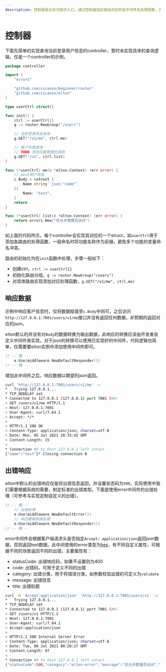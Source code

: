 ```yaml
---
description: 控制器是业务功能的入口，通过控制器指定路由对应的各中间件及处理函数，并调用各服务实现完整的业务功能
---
```


# 控制器

下面先简单的实现查询当前登录用户信息的controller，暂时未实现具体的查询逻辑，仅是一个controller的示例。

```go
package controller

import (
	"errors"

	"github.com/vicanso/beginner/router"
	"github.com/vicanso/elton"
)

type userCtrl struct{}

func init() {
	ctrl := userCtrl{}
	g := router.NewGroup("/users")

	// 当前登录信息查询
	g.GET("/v1/me", ctrl.me)

	// 客户列表查询
	// TODO 添加仅能管理员调用
	g.GET("/v1", ctrl.list)
}

func (*userCtrl) me(c *elton.Context) (err error) {
	// mock用户信息
	c.Body = &struct {
		Name string `json:"name"`
	}{
		Name: "test",
	}
	return
}

func (*userCtrl) list(c *elton.Context) (err error) {
	return errors.New("仅允许管理员访问")
}

```

如上面的代码所示，每个controller会实现其对应的一个struct，如`userCtrl`用于添加各路由的处理函数，一般命名时将功能名称作为前缀，避免多个功能的变量命名冲突。

路由的初始化均在`init`函数中处理，步骤一般如下：

- 创建ctrl，`ctrl := userCtrl{}`
- 初始化路由分组，`g := router.NewGroup("/users")`
- 对具体路由实现添加对应处理函数，`g.GET("/v1/me", ctrl.me)`


## 响应数据

示例中响应客户信息时，仅将数据赋值至`c.Body`中则可，之后访问`http://127.0.0.1:7001/users/v1/me`接口并没有返回任何数据，非预期的返回对应的json。

elton默认的并没有对`Body`的数据转换为输出数据，此响应的转换应该由开发者自定义中间件来实现，对于json的转换可以使用已实现好的中间件[]()，代码逻辑也简单，仅需要要elton实例中添加使用中间件即可。

```go
// -- 略 --
	e.Use(middleware.NewDefaultResponder())
// -- 略 --
```

增加此中间件之后，响应数据以期望的json返回。

```bash
curl 'http://127.0.0.1:7001/users/v1/me' -v
*   Trying 127.0.0.1...
* TCP_NODELAY set
* Connected to 127.0.0.1 (127.0.0.1) port 7001 (#0)
> GET /users/v1/me HTTP/1.1
> Host: 127.0.0.1:7001
> User-Agent: curl/7.64.1
> Accept: */*
>
< HTTP/1.1 200 OK
< Content-Type: application/json; charset=utf-8
< Date: Mon, 05 Jul 2021 10:33:42 GMT
< Content-Length: 15
<
* Connection #0 to host 127.0.0.1 left intact
{"name":"test"}* Closing connection 0
```

## 出错响应

elton中默认的出错响应仅是将出错信息返回，并设置状态码为`500`，实际使用中我们需要根据系统的需要，制定标准的出错类型。下面是使用error中间件的出错处理（可参考与实现定制自定义的出错）。

```go
// -- 略 --
	// 出错处理
	e.Use(middleware.NewDefaultError())
	// 响应数据转换处理
	e.Use(middleware.NewDefaultResponder())
// -- 略 --
```

error中间件会根据客户端请求头是否指定`Accept: application/json`返回json数据，否则返回text数据。此中间使用的error类型为[hes]()，有不同自定义属性，可根据不同的场景返回不同的出错，主要属性有：

- statusCode: 出错响应码，如果不设置则为400
- code: 出错码，可用于定义不同的出错
- category: 出错分类，用于将错误分类，如参数校验出错的可定义为`validate`
- message: 出错信息
- title: 出错标题

```bash
curl -H 'Accept:application/json' 'http://127.0.0.1:7001/users/v1' -v
*   Trying 127.0.0.1...
* TCP_NODELAY set
* Connected to 127.0.0.1 (127.0.0.1) port 7001 (#0)
> GET /users/v1 HTTP/1.1
> Host: 127.0.0.1:7001
> User-Agent: curl/7.64.1
> Accept:application/json
>
< HTTP/1.1 500 Internal Server Error
< Content-Type: application/json; charset=utf-8
< Date: Tue, 06 Jul 2021 00:20:27 GMT
< Content-Length: 97
<
* Connection #0 to host 127.0.0.1 left intact
{"statusCode":500,"category":"elton-error","message":"仅允许管理员访问","exception":true}
```
